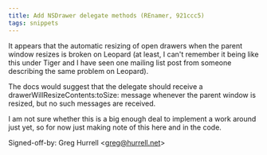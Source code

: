```yaml
---
title: Add NSDrawer delegate methods (REnamer, 921ccc5)
tags: snippets
---
```


It appears that the automatic resizing of open drawers when the parent window resizes is broken on Leopard (at least, I can't remember it being like this under Tiger and I have seen one mailing list post from someone describing the same problem on Leopard).

The docs would suggest that the delegate should receive a drawerWillResizeContents:toSize: message whenever the parent window is resized, but no such messages are received.

I am not sure whether this is a big enough deal to implement a work around just yet, so for now just making note of this here and in the code.

Signed-off-by: Greg Hurrell &lt;greg@hurrell.net&gt;
